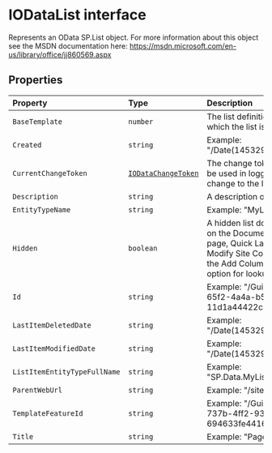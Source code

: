 # IODataList interface







Represents an OData SP.List object. For more information about this object see the MSDN documentation here: https://msdn.microsoft.com/en-us/library/office/jj860569.aspx




## Properties

| Property	   | Type	| Description|
|:-------------|:-------|:-----------|
|`BaseTemplate`      | `number` | The list definition type on which the list is based. |
|`Created`      | `string` | Example: "/Date(1453294804000)/" |
|`CurrentChangeToken`      | [`IODataChangeToken`](../sp-odata-types/iodatachangetoken.md) | The change token that will be used in logging the next change to the list. |
|`Description`      | `string` | A description of the List. |
|`EntityTypeName`      | `string` | Example: "MyListTitleList" |
|`Hidden`      | `boolean` | A hidden list does not appear on the Documents and Lists page, Quick Launch bar, the Modify Site Content page, or the Add Column page as an option for lookup fields. |
|`Id`      | `string` | Example: "/Guid(9fb9199b-65f2-4a4a-b597-11d1a44422c1)/" |
|`LastItemDeletedDate`      | `string` | Example: "/Date(1453294809000)/" |
|`LastItemModifiedDate`      | `string` | Example: "/Date(1453294809000)/" |
|`ListItemEntityTypeFullName`      | `string` | Example: "SP.Data.MyListTitleListItem" |
|`ParentWebUrl`      | `string` | Example: "/sites/PubSite" |
|`TemplateFeatureId`      | `string` | Example: "/Guid(22a9ef51-737b-4ff2-9346-694633fe4416)/" |
|`Title`      | `string` | Example: "Pages" |






